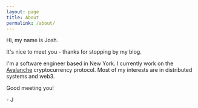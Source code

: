 ```yaml
---
layout: page
title: About
permalink: /about/
---
```


Hi, my name is Josh.

It's nice to meet you - thanks for stopping by my blog.

I'm a software engineer based in New York. I currently work on the [Avalanche](https://github.com/ava-labs/avalanchego/commits?author=joshua-kim) cryptocurrency protocol. Most of my interests are in distributed systems and web3.

Good meeting you!

\- J
